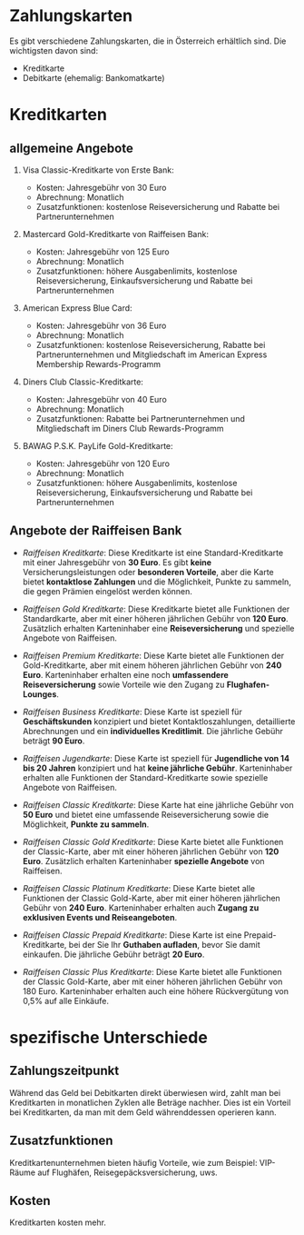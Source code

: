 # Zahlungskarten

Es gibt verschiedene Zahlungskarten, die in Österreich erhältlich sind. Die wichtigsten davon sind:

-   Kreditkarte
-   Debitkarte (ehemalig: Bankomatkarte)

# Kreditkarten

## allgemeine Angebote

1. Visa Classic-Kreditkarte von Erste Bank:

    - Kosten: Jahresgebühr von 30 Euro
    - Abrechnung: Monatlich
    - Zusatzfunktionen: kostenlose Reiseversicherung und Rabatte bei Partnerunternehmen

2. Mastercard Gold-Kreditkarte von Raiffeisen Bank:

    - Kosten: Jahresgebühr von 125 Euro
    - Abrechnung: Monatlich
    - Zusatzfunktionen: höhere Ausgabenlimits, kostenlose Reiseversicherung, Einkaufsversicherung und Rabatte bei Partnerunternehmen

3. American Express Blue Card:

    - Kosten: Jahresgebühr von 36 Euro
    - Abrechnung: Monatlich
    - Zusatzfunktionen: kostenlose Reiseversicherung, Rabatte bei Partnerunternehmen und Mitgliedschaft im American Express Membership Rewards-Programm

4. Diners Club Classic-Kreditkarte:

    - Kosten: Jahresgebühr von 40 Euro
    - Abrechnung: Monatlich
    - Zusatzfunktionen: Rabatte bei Partnerunternehmen und Mitgliedschaft im Diners Club Rewards-Programm

5. BAWAG P.S.K. PayLife Gold-Kreditkarte:

    - Kosten: Jahresgebühr von 120 Euro
    - Abrechnung: Monatlich
    - Zusatzfunktionen: höhere Ausgabenlimits, kostenlose Reiseversicherung, Einkaufsversicherung und Rabatte bei Partnerunternehmen

## Angebote der Raiffeisen Bank

-   _Raiffeisen Kreditkarte_: Diese Kreditkarte ist eine Standard-Kreditkarte mit einer Jahresgebühr von **30 Euro**. Es gibt **keine** Versicherungsleistungen oder **besonderen Vorteile**, aber die Karte bietet **kontaktlose Zahlungen** und die Möglichkeit, Punkte zu sammeln, die gegen Prämien eingelöst werden können.

-   _Raiffeisen Gold Kreditkarte_: Diese Kreditkarte bietet alle Funktionen der Standardkarte, aber mit einer höheren jährlichen Gebühr von **120 Euro**. Zusätzlich erhalten Karteninhaber eine **Reiseversicherung** und spezielle Angebote von Raiffeisen.

-   _Raiffeisen Premium Kreditkarte_: Diese Karte bietet alle Funktionen der Gold-Kreditkarte, aber mit einem höheren jährlichen Gebühr von **240 Euro**. Karteninhaber erhalten eine noch **umfassendere Reiseversicherung** sowie Vorteile wie den Zugang zu **Flughafen-Lounges**.

-   _Raiffeisen Business Kreditkarte_: Diese Karte ist speziell für **Geschäftskunden** konzipiert und bietet Kontaktloszahlungen, detaillierte Abrechnungen und ein **individuelles Kreditlimit**. Die jährliche Gebühr beträgt **90 Euro**.

-   _Raiffeisen Jugendkarte_: Diese Karte ist speziell für **Jugendliche von 14 bis 20 Jahren** konzipiert und hat **keine jährliche Gebühr**. Karteninhaber erhalten alle Funktionen der Standard-Kreditkarte sowie spezielle Angebote von Raiffeisen.

-   _Raiffeisen Classic Kreditkarte_: Diese Karte hat eine jährliche Gebühr von **50 Euro** und bietet eine umfassende Reiseversicherung sowie die Möglichkeit, **Punkte zu sammeln**.

-   _Raiffeisen Classic Gold Kreditkarte_: Diese Karte bietet alle Funktionen der Classic-Karte, aber mit einer höheren jährlichen Gebühr von **120 Euro**. Zusätzlich erhalten Karteninhaber **spezielle Angebote** von Raiffeisen.

-   _Raiffeisen Classic Platinum Kreditkarte_: Diese Karte bietet alle Funktionen der Classic Gold-Karte, aber mit einer höheren jährlichen Gebühr von **240 Euro**. Karteninhaber erhalten auch **Zugang zu exklusiven Events und Reiseangeboten**.

-   _Raiffeisen Classic Prepaid Kreditkarte_: Diese Karte ist eine Prepaid-Kreditkarte, bei der Sie Ihr **Guthaben aufladen**, bevor Sie damit einkaufen. Die jährliche Gebühr beträgt **20 Euro**.

-   _Raiffeisen Classic Plus Kreditkarte_: Diese Karte bietet alle Funktionen der Classic Gold-Karte, aber mit einer höheren jährlichen Gebühr von 180 Euro. Karteninhaber erhalten auch eine höhere Rückvergütung von 0,5% auf alle Einkäufe.

# spezifische Unterschiede

## Zahlungszeitpunkt

Während das Geld bei Debitkarten direkt überwiesen wird, zahlt man bei Kreditkarten in monatlichen Zyklen alle Beträge nachher. Dies ist ein Vorteil bei Kreditkarten, da man mit dem Geld währenddessen operieren kann.

## Zusatzfunktionen

Kreditkartenunternehmen bieten häufig Vorteile, wie zum Beispiel: VIP-Räume auf Flughäfen, Reisegepäcksversicherung, uws.

## Kosten

Kreditkarten kosten mehr.
